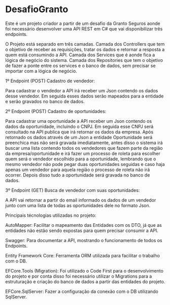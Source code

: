 # DesafioGranto

Este é um projeto criador a partir de um desafio da Granto Seguros aonde foi necessário desenvolver uma API REST em C# que vai disponibilizar três endpoints.

O Projeto está separado em três camadas.
Camada dos Controllers que tem o objetivo de receber as requisições, tratar os dados e retornar a resposta a quem está consumindo a API.
Camada dos Services que é aonde fica a lógica de negócio do sistema.
Camada dos Repositories que tem o objetivo de fazer a ponte entre os services e o banco de dados, sem precisar se importar com a lógica de negócio.

1º Endpoint (POST) Cadastro de vendedor:

Para cadastrar o vendedor a API irá receber um Json contendo os dados desse vendedor. Em seguida esses dados serão mapeados para a entidade e serão gravados no banco de dados.

2º Endpoint (POST) Cadastro de oportunidades:

Para cadastrar uma oportunidade a API receber um Json contendo os dados da oportunidade, incluindo o CNPJ. Em seguida esse CNPJ será consultado na API publica que irá retornar os dados da empresa. Após retornado os dados através de um Json a entidade Oportunidade será preenchica mas não será gravada imediatamente, antes disso o sistema irá buscar uma lista contendo todos os vendedores que fazem parte da região da empresa/oportunidade e irá fazer um processo de roleta para escolher quem será o vendedor escolhido para a oportunidade, lembrando que o mesmo vendedor não pode pegar duas oportunidades seguidas e caso haja apenas um vendedor para aquela região o processo de roleta não irá ocorrer. Depois disso tudo a oportunidade será gravada no banco de dados.

3º Endpoint (GET) Busca de vendedor com suas oportunidades:

A API vai retornar a partir do email informado os dados de um vendedor junto com uma lista de todas as oportunidades dele no formato Json.

Principais técnologias utilizadas no projeto:

AutoMapper: Facilitar o mapeamento das Entidades com os DTO, já que as entidades não estão sendo expostas para quem precisar consumir a API.

Swagger: Para documentar a API, mostrando o funcionamento de todos os Endpoints.

Entity Framework Core: Ferramenta ORM utilizada para facilitar o trabalho com o DB.

EFCore.Tools (Migration): Foi utilizado o Code First para o desenvolvimento do projeto e por conta disso foi necessário utilizar o Migrations para a estruturação e criação do banco de dados a partir das entidades do projeto.

EFCore.SqlServer: Fazer a configuração da conexão com o DB utilizando SqlServer.

